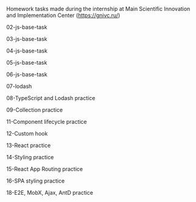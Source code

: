 Homework tasks made during the internship at Main Scientific Innovation and Implementation Center (https://gnivc.ru/)


02-js-base-task

03-js-base-task

04-js-base-task

05-js-base-task

06-js-base-task

07-lodash

08-TypeScript and Lodash practice

09-Collection practice

11-Component lifecycle practice

12-Custom hook

13-React practice

14-Styling practice

15-React App Routing practice

16-SPA styling practice

18-E2E, MobX, Ajax, AntD practice
